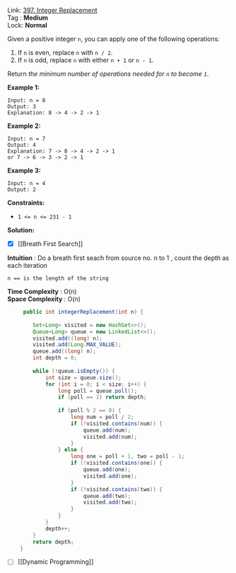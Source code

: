 Link: [397. Integer Replacement](https://leetcode.com/problems/integer-replacement/) <br>
Tag : **Medium**<br>
Lock: **Normal**

Given a positive integer `n`, you can apply one of the following operations:

1.  If `n` is even, replace `n` with `n / 2`.
2.  If `n` is odd, replace `n` with either `n + 1` or `n - 1`.

Return _the minimum number of operations needed for `n` to become `1`_.

**Example 1:**
```
Input: n = 8
Output: 3
Explanation: 8 -> 4 -> 2 -> 1
```

**Example 2:**
```
Input: n = 7
Output: 4
Explanation: 7 -> 8 -> 4 -> 2 -> 1
or 7 -> 6 -> 3 -> 2 -> 1
```

**Example 3:**
```
Input: n = 4
Output: 2
```

**Constraints:**
-   `1 <= n <= 231 - 1`


**Solution:**
- [x] [[Breath First Search]]

**Intuition** :
Do a breath first seach from source no. n to 1 , count the depth as each iteration

```
n == is the length of the string
```
**Time Complexity** : O(n)<br>
**Space Complexity** : O(n)

```java
     public int integerReplacement(int n) {
        
        Set<Long> visited = new HashSet<>();
        Queue<Long> queue = new LinkedList<>();
        visited.add((long) n);
        visited.add(Long.MAX_VALUE);
        queue.add((long) n);
        int depth = 0;
        
        while (!queue.isEmpty()) {
            int size = queue.size();
            for (int i = 0; i < size; i++) {
                long poll = queue.poll();
                if (poll == 1) return depth;
                
                if (poll % 2 == 0) {
                    long num = poll / 2;
                    if (!visited.contains(num)) {
                        queue.add(num);
                        visited.add(num);
                    }
                } else {
                    long one = poll + 1, two = poll - 1;
                    if (!visited.contains(one)) {
                        queue.add(one);
                        visited.add(one);
                    }
                    if (!visited.contains(two)) {
                        queue.add(two);
                        visited.add(two);
                    }
                }
            }
            depth++;
        }
        return depth;
    }
```

- [ ] [[Dynamic Programming]]
